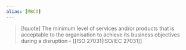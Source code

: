 ```yaml
---
alias: [MBCO]
---
```

>[!quote] The minimum level of services and/or products that is acceptable to the organisation to achieve its business objectives during a disruption
>\- [[ISO 27031|ISO/IEC 27031]]

